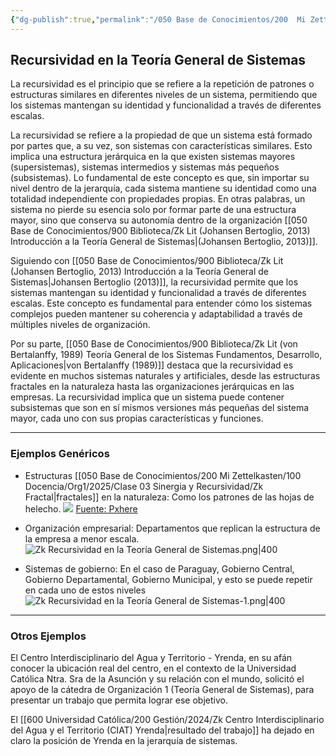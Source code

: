 ```yaml
---
{"dg-publish":true,"permalink":"/050 Base de Conocimientos/200  Mi Zettelkasten/100 Docencia/Org1/2025/Clase 03 Sinergia y Recursividad/Zk Recursividad en la Teoría General de Sistemas/","tags":["digitalGarden","recursividad"]}
---
```


## Recursividad en la Teoría General de Sistemas

La recursividad es el principio que se refiere a la repetición de patrones o estructuras similares en diferentes niveles de un sistema, permitiendo que los sistemas mantengan su identidad y funcionalidad a través de diferentes escalas.

La recursividad se refiere a la propiedad de que un sistema está formado por partes que, a su vez, son sistemas con características similares. Esto implica una estructura jerárquica en la que existen sistemas mayores (supersistemas), sistemas intermedios y sistemas más pequeños (subsistemas). Lo fundamental de este concepto es que, sin importar su nivel dentro de la jerarquía, cada sistema mantiene su identidad como una totalidad independiente con propiedades propias. En otras palabras, un sistema no pierde su esencia solo por formar parte de una estructura mayor, sino que conserva su autonomía dentro de la organización  [[050 Base de Conocimientos/900 Biblioteca/Zk Lit (Johansen Bertoglio, 2013) Introducción a la Teoría General de Sistemas\|(Johansen Bertoglio, 2013)]].

Siguiendo con [[050 Base de Conocimientos/900 Biblioteca/Zk Lit (Johansen Bertoglio, 2013) Introducción a la Teoría General de Sistemas\|Johansen Bertoglio (2013)]], la recursividad permite que los sistemas mantengan su identidad y funcionalidad a través de diferentes escalas. Este concepto es fundamental para entender cómo los sistemas complejos pueden mantener su coherencia y adaptabilidad a través de múltiples niveles de organización.

Por su parte, [[050 Base de Conocimientos/900 Biblioteca/Zk Lit (von Bertalanffy, 1989) Teoría General de los Sistemas Fundamentos, Desarrollo, Aplicaciones\|von Bertalanffy (1989)]] destaca que la recursividad es evidente en muchos sistemas naturales y artificiales, desde las estructuras fractales en la naturaleza hasta las organizaciones jerárquicas en las empresas. La recursividad implica que un sistema puede contener subsistemas que son en sí mismos versiones más pequeñas del sistema mayor, cada uno con sus propias características y funciones.

----
### Ejemplos Genéricos

- Estructuras [[050 Base de Conocimientos/200  Mi Zettelkasten/100 Docencia/Org1/2025/Clase 03 Sinergia y Recursividad/Zk Fractal\|fractales]] en la naturaleza: Como los patrones de las hojas de helecho.
![](https://encrypted-tbn0.gstatic.com/images?q=tbn:ANd9GcTwHZzT30fn8BGUzOBterbnmLxJ5ZyOJL66BQ&s)
[Fuente: Pxhere](https://pxhere.com/es/photo/1625791)

- Organización empresarial: Departamentos que replican la estructura de la empresa a menor escala.
![Zk Recursividad en la Teoría General de Sistemas.png|400](/img/user/050%20Base%20de%20Conocimientos/200%20%20Mi%20Zettelkasten/100%20Docencia/Org1/2025/Clase%2003%20Sinergia%20y%20Recursividad/000%20Adjuntos/Zk%20Recursividad%20en%20la%20Teor%C3%ADa%20General%20de%20Sistemas.png)

- Sistemas de gobierno: En el caso de Paraguay, Gobierno Central, Gobierno Departamental, Gobierno Municipal, y esto se puede repetir en cada uno de estos niveles
![Zk Recursividad en la Teoría General de Sistemas-1.png|400](/img/user/050%20Base%20de%20Conocimientos/200%20%20Mi%20Zettelkasten/100%20Docencia/Org1/2025/Clase%2003%20Sinergia%20y%20Recursividad/000%20Adjuntos/Zk%20Recursividad%20en%20la%20Teor%C3%ADa%20General%20de%20Sistemas-1.png)

----

### Otros Ejemplos

El Centro Interdisciplinario del Agua y Territorio - Yrenda, en su afán conocer la ubicación real del centro, en el contexto de la Universidad Católica Ntra. Sra de la Asunción y su relación con el mundo, solicitó el apoyo de la cátedra de Organización 1 (Teoría General de Sistemas), para presentar un trabajo que permita lograr ese objetivo.

El [[600 Universidad Católica/200 Gestión/2024/Zk Centro Interdisciplinario del Agua y el Territorio (CIAT) Yrenda\|resultado del trabajo]] ha dejado en claro la posición de Yrenda en la jerarquía de sistemas.